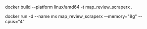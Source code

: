 docker build --platform linux/amd64 -t map_review_scraperx .

docker run -d --name mx map_review_scraperx --memory="8g" --cpus="4"
